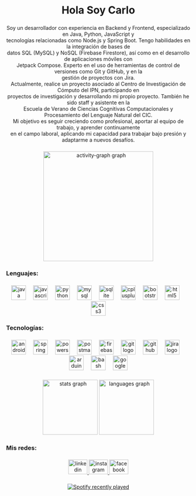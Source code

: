 <h1 align="center">Hola Soy Carlo</h1>

###

<p align="center">Soy un desarrollador con experiencia en Backend y Frontend, especializado en Java, Python, JavaScript y<br>tecnologías relacionadas como Node.js y Spring Boot. Tengo habilidades en la integración de bases de<br>datos SQL (MySQL) y NoSQL (Firebase Firestore), así como en el desarrollo de aplicaciones móviles con<br>Jetpack Compose. Experto en el uso de herramientas de control de versiones como Git y GitHub, y en la<br>gestión de proyectos con Jira.<br>Actualmente, realice un proyecto asociado al Centro de Investigación de Cómputo del IPN, participando en<br>proyectos de investigación y desarrollando mi propio proyecto. También he sido staff y asistente en la<br>Escuela de Verano de Ciencias Cognitivas Computacionales y Procesamiento del Lenguaje Natural del CIC.<br>Mi objetivo es seguir creciendo como profesional, aportar al equipo de trabajo, y aprender continuamente<br>en el campo laboral, aplicando mi capacidad para trabajar bajo presión y adaptarme a nuevos desafíos.</p>

###

<div align="center">
  <img src="https://github-readme-activity-graph.vercel.app/graph?username=QVCI&radius=16&theme=redical&area=true&order=5&hide_border=false&hide_title=false" height="300" alt="activity-graph graph"  />
</div>

###


<h3 align="left">Lenguajes:</h3>

###

<div align="center">
  <img src="https://skillicons.dev/icons?i=java" height="40" alt="java logo"  />
  <img width="12" />
  <img src="https://skillicons.dev/icons?i=js" height="40" alt="javascript logo"  />
  <img width="12" />
  <img src="https://skillicons.dev/icons?i=py" height="40" alt="python logo"  />
  <img width="12" />
  <img src="https://skillicons.dev/icons?i=mysql" height="40" alt="mysql logo"  />
  <img width="12" />
  <img src="https://skillicons.dev/icons?i=sqlite" height="40" alt="sqlite logo"  />
  <img width="12" />
  <img src="https://skillicons.dev/icons?i=cpp" height="40" alt="cplusplus logo"  />
  <img width="12" />
  <img src="https://cdn.simpleicons.org/bootstrap/7952B3" height="40" alt="bootstrap logo"  />
  <img width="12" />
  <img src="https://skillicons.dev/icons?i=html" height="40" alt="html5 logo"  />
  <img width="12" />
  <img src="https://skillicons.dev/icons?i=css" height="40" alt="css3 logo"  />
</div>

###

<h3 align="left">Tecnologías:</h3>

###

<div align="center">
  <img src="https://skillicons.dev/icons?i=androidstudio" height="40" alt="androidstudio logo"  />
  <img width="12" />
  <img src="https://skillicons.dev/icons?i=spring" height="40" alt="spring logo"  />
  <img width="12" />
  <img src="https://skillicons.dev/icons?i=powershell" height="40" alt="powershell logo"  />
  <img width="12" />
  <img src="https://skillicons.dev/icons?i=postman" height="40" alt="postman logo"  />
  <img width="12" />
  <img src="https://skillicons.dev/icons?i=firebase" height="40" alt="firebase logo"  />
  <img width="12" />
  <img src="https://skillicons.dev/icons?i=git" height="40" alt="git logo"  />
  <img width="12" />
  <img src="https://skillicons.dev/icons?i=github" height="40" alt="github logo"  />
  <img width="12" />
  <img src="https://cdn.simpleicons.org/jira/0052CC" height="40" alt="jira logo"  />
  <img width="12" />
  <img src="https://skillicons.dev/icons?i=arduino" height="40" alt="arduino logo"  />
  <img width="12" />
  <img src="https://skillicons.dev/icons?i=bash" height="40" alt="bash logo"  />
  <img width="12" />
  <img src="https://skillicons.dev/icons?i=gcp" height="40" alt="googlecloud logo"  />
</div>

###

<div align="center">
  <img src="https://github-readme-stats.vercel.app/api?username=QVCI&hide_title=false&hide_rank=false&show_icons=true&include_all_commits=true&count_private=true&disable_animations=false&theme=dracula&locale=en&hide_border=false&order=1" height="150" alt="stats graph"  />
  <img src="https://github-readme-stats.vercel.app/api/top-langs?username=QVCI&locale=en&hide_title=false&layout=compact&card_width=320&langs_count=5&theme=dracula&hide_border=false&order=2" height="150" alt="languages graph"  />
</div>

###

<h3 align="left">Mis redes:</h3>

###

<div align="center">
  <a href="https://www.linkedin.com/in/carlo-iv%C3%A1n-quezada-venegas-24440b305/" target="_blank">
      <img src="https://raw.githubusercontent.com/maurodesouza/profile-readme-generator/master/src/assets/icons/social/linkedin/default.svg" width="52" height="40" alt="linkedin logo" />
  </a>

  <a href="https://www.instagram.com/c4rloi/" target="_blank">
    <img src="https://raw.githubusercontent.com/maurodesouza/profile-readme-generator/master/src/assets/icons/social/instagram/default.svg" width="52" height="40" alt="instagram logo"  />
  </a>
  <a href="https://www.facebook.com/profile.php?id=100071200912413" target="_blank">
    <img src="https://raw.githubusercontent.com/maurodesouza/profile-readme-generator/master/src/assets/icons/social/facebook/default.svg" width="52" height="40" alt="facebook logo"  />
  </a>
</div>

###

<div align="center">
  <a href="https://open.spotify.com/user/xdjzmc8vokjlzrxyhxtwltmf6">
    <img src="https://spotify-recently-played-readme.vercel.app/api?user=xdjzmc8vokjlzrxyhxtwltmf6&count=5&unique=false" alt="Spotify recently played"  />
  </a>
</div>

###
